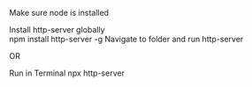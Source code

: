 Make sure node is installed

Install http-server globally  
npm install http-server -g
Navigate to folder and run http-server

OR

Run in Terminal
npx http-server